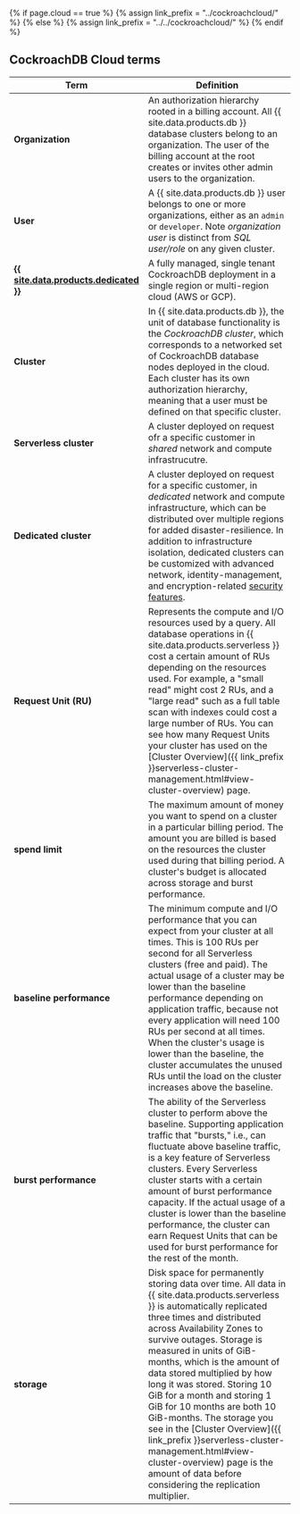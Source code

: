 {% if page.cloud == true %}
  {% assign link_prefix = "../cockroachcloud/" %}
{% else %}
  {% assign link_prefix = "../../cockroachcloud/" %}
{% endif %}

## CockroachDB Cloud terms

Term | Definition
-----|-----------
**Organization** | An authorization hierarchy rooted in a billing account. All {{ site.data.products.db }} database clusters belong to an organization. The user of the billing account at the root creates or invites other admin users to the organization.
**User** | A {{ site.data.products.db }} user belongs to one or more organizations, either as an `admin` or `developer`. Note *organization user* is distinct from *SQL user/role* on any given cluster.
**[{{ site.data.products.dedicated }}](../../cockroachcloud/quickstart-trial-cluster.html)** | A fully managed, single tenant CockroachDB deployment in a single region or multi-region cloud (AWS or GCP).
**Cluster** | In {{ site.data.products.db }}, the unit of database functionality is the *CockroachDB cluster*, which corresponds to a networked set of CockroachDB database nodes deployed in the cloud. Each cluster has its own authorization hierarchy, meaning that a user must be defined on that specific cluster.
**Serverless cluster** | A cluster deployed on request ofr a specific customer in *shared* network and compute infrastrucutre.
**Dedicated cluster** | A cluster deployed on request for a specific customer, in *dedicated* network and compute infrastructure, which can be distributed over multiple regions for added disaster-resilience. In addition to infrastructure isolation, dedicated clusters can be customized with advanced network, identity-management, and encryption-related [security features](../security-reference/security-overview.html).
**Request Unit (RU)** | Represents the compute and I/O resources used by a query. All database operations in {{ site.data.products.serverless }} cost a certain amount of RUs depending on the resources used. For example, a "small read" might cost 2 RUs, and a "large read" such as a full table scan with indexes could cost a large number of RUs. You can see how many Request Units your cluster has used on the [Cluster Overview]({{ link_prefix }}serverless-cluster-management.html#view-cluster-overview) page.
**spend limit** | The maximum amount of money you want to spend on a cluster in a particular billing period. The amount you are billed is based on the resources the cluster used during that billing period. A cluster's budget is allocated across storage and burst performance.
**baseline performance** | The minimum compute and I/O performance that you can expect from your cluster at all times. This is 100 RUs per second for all Serverless clusters (free and paid). The actual usage of a cluster may be lower than the baseline performance depending on application traffic, because not every application will need 100 RUs per second at all times. When the cluster's usage is lower than the baseline, the cluster accumulates the unused RUs until the load on the cluster increases above the baseline.
**burst performance** | The ability of the Serverless cluster to perform above the baseline. Supporting application traffic that "bursts," i.e., can fluctuate above baseline traffic, is a key feature of Serverless clusters. Every Serverless cluster starts with a certain amount of burst performance capacity. If the actual usage of a cluster is lower than the baseline performance, the cluster can earn Request Units that can be used for burst performance for the rest of the month. 
**storage** | Disk space for permanently storing data over time. All data in {{ site.data.products.serverless }} is automatically replicated three times and distributed across Availability Zones to survive outages. Storage is measured in units of GiB-months, which is the amount of data stored multiplied by how long it was stored. Storing 10 GiB for a month and storing 1 GiB for 10 months are both 10 GiB-months. The storage you see in the [Cluster Overview]({{ link_prefix }}serverless-cluster-management.html#view-cluster-overview) page is the amount of data before considering the replication multiplier.
